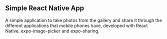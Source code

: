 ## Simple React Native App

A simple application to take photos from the gallery and share it through the different applications that mobile phones have, developed with React Native, expo-image-picker and expo-sharing.
